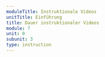 ```yaml
---
moduleTitle: Instruktionale Videos
unitTitle: Einführung
title: Dauer instruktionaler Videos
module: 7
unit: 0
subunit: 3
type: instruction
---
```


